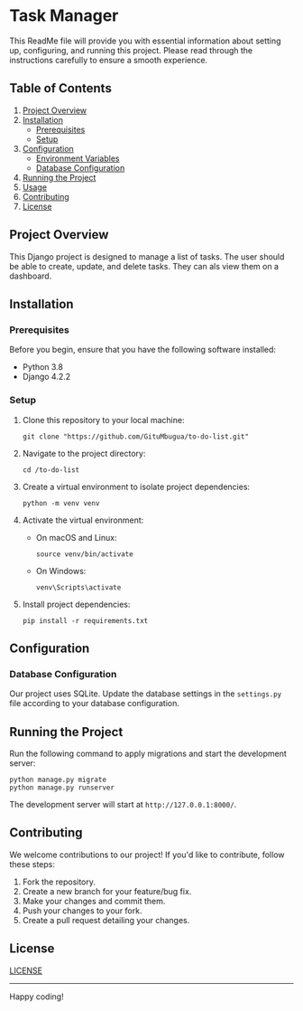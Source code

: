 # Task Manager

This ReadMe file will provide you with essential information about setting up, configuring, and running this project. Please read through the instructions carefully to ensure a smooth experience.

## Table of Contents

1. [Project Overview](#project-overview)
2. [Installation](#installation)
   - [Prerequisites](#prerequisites)
   - [Setup](#setup)
3. [Configuration](#configuration)
   - [Environment Variables](#environment-variables)
   - [Database Configuration](#database-configuration)
4. [Running the Project](#running-the-project)
5. [Usage](#usage)
6. [Contributing](#contributing)
7. [License](#license)

## Project Overview

This Django project is designed to manage a list of tasks. The user should be able to create, update, and delete tasks. They can als view them on a dashboard.

## Installation

### Prerequisites

Before you begin, ensure that you have the following software installed:

- Python 3.8
- Django 4.2.2

### Setup

1. Clone this repository to your local machine:

   ```
   git clone "https://github.com/GituMbugua/to-do-list.git"
   ```

2. Navigate to the project directory:

   ```
   cd /to-do-list
   ```

3. Create a virtual environment to isolate project dependencies:

   ```
   python -m venv venv
   ```

4. Activate the virtual environment:

   - On macOS and Linux:

     ```
     source venv/bin/activate
     ```

   - On Windows:

     ```
     venv\Scripts\activate
     ```

5. Install project dependencies:

   ```
   pip install -r requirements.txt
   ```

## Configuration

### Database Configuration

Our project uses SQLite. Update the database settings in the `settings.py` file according to your database configuration.

## Running the Project

Run the following command to apply migrations and start the development server:

```
python manage.py migrate
python manage.py runserver
```

The development server will start at `http://127.0.0.1:8000/`.

## Contributing

We welcome contributions to our project! If you'd like to contribute, follow these steps:

1. Fork the repository.
2. Create a new branch for your feature/bug fix.
3. Make your changes and commit them.
4. Push your changes to your fork.
5. Create a pull request detailing your changes.

## License
[LICENSE](./LICENSE)

---
Happy coding!